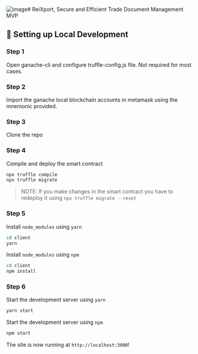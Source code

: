 ![image](https://github.com/jemi2k/reixport-dc-supply-chain-/assets/81765649/2de5eb1e-25ed-4edd-8860-74412c559489)# ReiXport, Secure and Efficient Trade Document Management MVP 



## 🔧 Setting up Local Development

### Step 1

Open ganache-cli and configure truffle-config.js file. Not required for most cases.

### Step 2

Import the ganache local blockchain accounts in metamask using the mnemonic provided.

### Step 3

Clone the repo


### Step 4

Compile and deploy the smart contract

```bash
npx truffle compile
npx truffle migrate
```

> NOTE: If you make changes in the smart contract you have to redeploy it using `npx truffle migrate --reset`

### Step 5

Install `node_modules` using `yarn`

```bash
cd client
yarn
```

Install `node_modules` using `npm`

```bash
cd client
npm install
```

### Step 6

Start the development server using `yarn`

```bash
yarn start
```

Start the development server using `npm`

```bash
npm start
```

The site is now running at `http://localhost:3000`!

